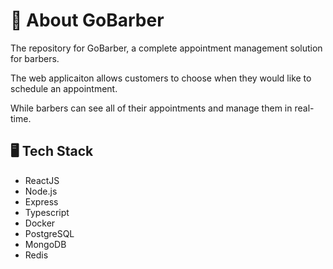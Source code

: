 # 💇 About GoBarber


The repository for GoBarber, a complete appointment management solution for barbers.

The web applicaiton allows customers to choose when they would like to schedule an appointment.

While barbers can see all of their appointments and manage them in real-time.


## 🖥️ Tech Stack

* ReactJS
* Node.js
* Express
* Typescript
* Docker
* PostgreSQL
* MongoDB
* Redis
